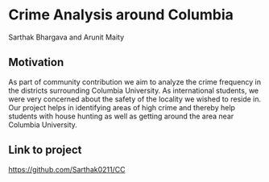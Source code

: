 # Crime Analysis around Columbia

Sarthak Bhargava and Arunit Maity

## Motivation
As part of community contribution we aim to analyze the crime frequency in the districts surrounding Columbia University. As international students, we were very concerned about the safety of the locality we wished to reside in. Our project helps in identifying areas of high crime and thereby help students with house hunting as well as getting around the area near Columbia University.

## Link to project

https://github.com/Sarthak0211/CC
